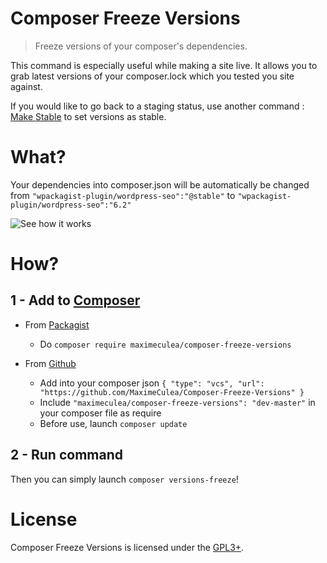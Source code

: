 # Composer Freeze Versions

> Freeze versions of your composer's dependencies.

This command is especially useful while making a site live. It allows you to grab latest versions of your composer.lock which you tested you site against.

If you would like to go back to a staging status, use another command : [Make Stable](https://github.com/MaximeCulea/Composer-Stable-Versions) to set versions as stable.

# What?
Your dependencies into composer.json will be automatically be changed from `"wpackagist-plugin/wordpress-seo":"@stable"` to `"wpackagist-plugin/wordpress-seo":"6.2"` 

![See how it works](https://media.giphy.com/media/SvvJiwe5FGvk9kZPAH/source.gif)

# How?
## 1 - Add to [Composer](http://composer.rarst.net/)

- From [Packagist](https://packagist.org/packages/maximeculea/composer-freeze-versions)
  - Do `composer require maximeculea/composer-freeze-versions`

- From [Github](https://github.com/MaximeCulea/Composer-Freeze-Versions)
  - Add into your composer json `{ "type": "vcs", "url": "https://github.com/MaximeCulea/Composer-Freeze-Versions" }`
  - Include `"maximeculea/composer-freeze-versions": "dev-master"` in your composer file as require
  - Before use, launch `composer update`

## 2 - Run command 
Then you can simply launch `composer versions-freeze`!

# License
Composer Freeze Versions is licensed under the [GPL3+](LICENSE.md).
